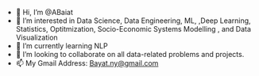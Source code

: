 - 👋 Hi, I’m @ABaiat
- 👀 I’m interested in Data Science, Data Engineering, ML, ,Deep Learning, Statistics, Optitmization, Socio-Economic Systems Modelling
, and Data Visualization
- 🌱 I’m currently learning NLP
- 💞️ I’m looking to collaborate on all data-related problems and projects.
- 📫 My Gmail Address: Bayat.ny@gmail.com

<!---
ABaiat/ABaiat is a ✨ special ✨ repository because its `README.md` (this file) appears on your GitHub profile.
You can click the Preview link to take a look at your changes.
--->
